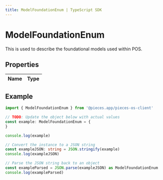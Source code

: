 ```yaml
---
title: ModelFoundationEnum | TypeScript SDK
---
```



# ModelFoundationEnum

This is used to describe the foundational models used within POS.

## Properties

Name | Type
------------ | -------------

## Example

```typescript
import { ModelFoundationEnum } from '@pieces.app/pieces-os-client'

// TODO: Update the object below with actual values
const example: ModelFoundationEnum = {
}

console.log(example)

// Convert the instance to a JSON string
const exampleJSON: string = JSON.stringify(example)
console.log(exampleJSON)

// Parse the JSON string back to an object
const exampleParsed = JSON.parse(exampleJSON) as ModelFoundationEnum
console.log(exampleParsed)
```


